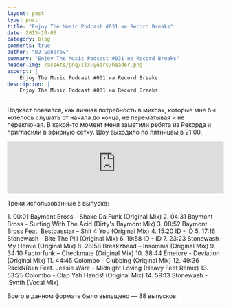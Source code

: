 ```yaml
---
layout: post
type: post
title: "Enjoy The Music Podcast #031 на Record Breaks"
date: 2015-10-05
category: blog
comments: true
author: "DJ Saharov"
summary: "Enjoy The Music Podcast #031 на Record Breaks"
header-img: /assets/png/six-years/header.png
excerpt: |
    Enjoy The Music Podcast #031 на Record Breaks
description: |
    Enjoy The Music Podcast #031 на Record Breaks
---
```


<p>
<span class="firstcharacter">П</span>одкаст появился, как личная потребность в миксах, которые мне бы хотелось слушать от начала до конца, не перематывая и не переключая. В какой-то момент меня заметили ребята из Рекорда и пригласили в эфирную сетку. Шоу выходило по пятницам в 21:00.
</p>

<iframe width="100%" height="120" src="https://player-widget.mixcloud.com/widget/iframe/?hide_cover=1&feed=%2Fdjsaharovofficial%2Fenjoy-the-music-podcast-031%2F" frameborder="0" allow="encrypted-media; fullscreen; autoplay; idle-detection; speaker-selection; web-share;" ></iframe>

<p>Треки использованные в выпуске:</p>
1. 00:01 Baymont Bross – Shake Da Funk (Original Mix)
2. 04:31 Baymont Bross – Surfing With The Acid (Dirty's Baymont Mix)
3. 08:52 Baymont Bross Feat. Bestbasstar – Shit 4 You (Original Mix)
4. 15:20 ID - ID
5. 17:16 Stonewash - Bite The Pill (Original Mix)
6. 19:58 ID - ID
7. 23:23 Stonewash - My Homie (Original Mix)
8. 28:58 Breakzhead – Insomnia (Original Mix)
9. 34:10 Factorfunk – Checkmate (Original Mix)
10. 38:44 Emetore - Deviation (Original Mix)
11. 44:45 Colombo - Clubbing (Original Mix)
12. 49:36 RackNRuin Feat. Jessie Ware - Midnight Loving (Heavy Feet Remix)
13. 53:25 Colombo - Clap Yah Hands! (Original Mix)
14. 59:13 Stonewash - iSynth (Vocal Mix)

<p>Всего в данном формате было выпущено &mdash; 88 выпусков.</p>